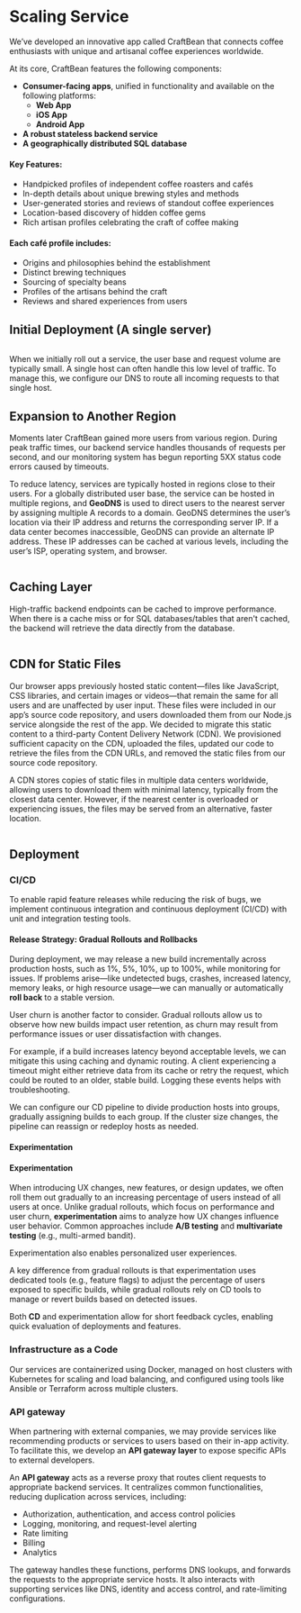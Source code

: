 # Scaling Service

We’ve developed an innovative app called CraftBean that connects coffee enthusiasts with unique and artisanal coffee experiences worldwide.

At its core, CraftBean features the following components:

* **Consumer-facing apps**, unified in functionality and available on the following platforms:
  * **Web App**
  * **iOS App**
  * **Android App**
* **A robust stateless backend service**
* **A geographically distributed SQL database**

#### Key Features:

* Handpicked profiles of independent coffee roasters and cafés
* In-depth details about unique brewing styles and methods
* User-generated stories and reviews of standout coffee experiences
* Location-based discovery of hidden coffee gems
* Rich artisan profiles celebrating the craft of coffee making

#### Each café profile includes:

* Origins and philosophies behind the establishment
* Distinct brewing techniques
* Sourcing of specialty beans
* Profiles of the artisans behind the craft
* Reviews and shared experiences from users

## Initial Deployment (A single server)

<figure><img src="../.gitbook/assets/Screenshot 2024-12-09 at 18.46.06.png" alt=""><figcaption></figcaption></figure>

When we initially roll out a service, the user base and request volume are typically small. A single host can often handle this low level of traffic. To manage this, we configure our DNS to route all incoming requests to that single host.

## Expansion to Another Region

Moments later CraftBean gained more users from various region. During peak traffic times, our backend service handles thousands of requests per second, and our monitoring system has begun reporting 5XX status code errors caused by timeouts.

To reduce latency, services are typically hosted in regions close to their users. For a globally distributed user base, the service can be hosted in multiple regions, and **GeoDNS** is used to direct users to the nearest server by assigning multiple A records to a domain. GeoDNS determines the user’s location via their IP address and returns the corresponding server IP. If a data center becomes inaccessible, GeoDNS can provide an alternate IP address. These IP addresses can be cached at various levels, including the user’s ISP, operating system, and browser.

<figure><img src="../.gitbook/assets/Screenshot 2024-12-09 at 18.54.03.png" alt=""><figcaption></figcaption></figure>

## Caching Layer

High-traffic backend endpoints can be cached to improve performance. When there is a cache miss or for SQL databases/tables that aren't cached, the backend will retrieve the data directly from the database.

<figure><img src="../.gitbook/assets/Screenshot 2024-12-09 at 18.57.34.png" alt=""><figcaption></figcaption></figure>

## CDN for Static Files

Our browser apps previously hosted static content—files like JavaScript, CSS libraries, and certain images or videos—that remain the same for all users and are unaffected by user input. These files were included in our app’s source code repository, and users downloaded them from our Node.js service alongside the rest of the app. We decided to migrate this static content to a third-party Content Delivery Network (CDN). We provisioned sufficient capacity on the CDN, uploaded the files, updated our code to retrieve the files from the CDN URLs, and removed the static files from our source code repository.

A CDN stores copies of static files in multiple data centers worldwide, allowing users to download them with minimal latency, typically from the closest data center. However, if the nearest center is overloaded or experiencing issues, the files may be served from an alternative, faster location.

<figure><img src="../.gitbook/assets/Screenshot 2024-12-09 at 19.01.18.png" alt=""><figcaption></figcaption></figure>

## Deployment

### CI/CD

To enable rapid feature releases while reducing the risk of bugs, we implement continuous integration and continuous deployment (CI/CD) with unit and integration testing tools.

#### Release Strategy: Gradual Rollouts and Rollbacks

During deployment, we may release a new build incrementally across production hosts, such as 1%, 5%, 10%, up to 100%, while monitoring for issues. If problems arise—like undetected bugs, crashes, increased latency, memory leaks, or high resource usage—we can manually or automatically **roll back** to a stable version.

User churn is another factor to consider. Gradual rollouts allow us to observe how new builds impact user retention, as churn may result from performance issues or user dissatisfaction with changes.

For example, if a build increases latency beyond acceptable levels, we can mitigate this using caching and dynamic routing. A client experiencing a timeout might either retrieve data from its cache or retry the request, which could be routed to an older, stable build. Logging these events helps with troubleshooting.

We can configure our CD pipeline to divide production hosts into groups, gradually assigning builds to each group. If the cluster size changes, the pipeline can reassign or redeploy hosts as needed.

#### Experimentation

#### **Experimentation**

When introducing UX changes, new features, or design updates, we often roll them out gradually to an increasing percentage of users instead of all users at once. Unlike gradual rollouts, which focus on performance and user churn, **experimentation** aims to analyze how UX changes influence user behavior. Common approaches include **A/B testing** and **multivariate testing** (e.g., multi-armed bandit).

Experimentation also enables personalized user experiences.

A key difference from gradual rollouts is that experimentation uses dedicated tools (e.g., feature flags) to adjust the percentage of users exposed to specific builds, while gradual rollouts rely on CD tools to manage or revert builds based on detected issues.

Both **CD** and experimentation allow for short feedback cycles, enabling quick evaluation of deployments and features.

### Infrastructure as a Code

Our services are containerized using Docker, managed on host clusters with Kubernetes for scaling and load balancing, and configured using tools like Ansible or Terraform across multiple clusters.

### API gateway

When partnering with external companies, we may provide services like recommending products or services to users based on their in-app activity. To facilitate this, we develop an **API gateway layer** to expose specific APIs to external developers.

An **API gateway** acts as a reverse proxy that routes client requests to appropriate backend services. It centralizes common functionalities, reducing duplication across services, including:

* Authorization, authentication, and access control policies
* Logging, monitoring, and request-level alerting
* Rate limiting
* Billing
* Analytics

The gateway handles these functions, performs DNS lookups, and forwards the requests to the appropriate service hosts. It also interacts with supporting services like DNS, identity and access control, and rate-limiting configurations.

<figure><img src="../.gitbook/assets/Screenshot 2024-12-09 at 19.16.05.png" alt=""><figcaption></figcaption></figure>
